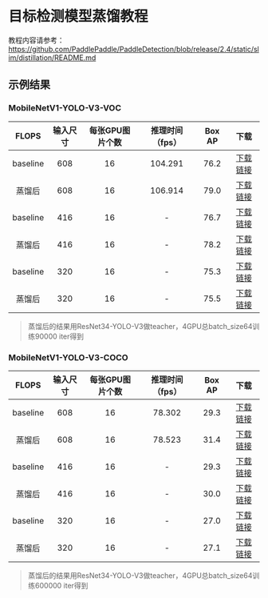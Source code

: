 # 目标检测模型蒸馏教程

教程内容请参考：https://github.com/PaddlePaddle/PaddleDetection/blob/release/2.4/static/slim/distillation/README.md


## 示例结果

### MobileNetV1-YOLO-V3-VOC

| FLOPS |输入尺寸|每张GPU图片个数|推理时间（fps）|Box AP|下载|
|:-:|:-:|:-:|:-:|:-:|:-:|
|baseline|608     |16|104.291|76.2|[下载链接](https://paddlemodels.bj.bcebos.com/object_detection/yolov3_mobilenet_v1_voc.tar)|
|蒸馏后|608 |16|106.914|79.0|[下载链接](https://paddlemodels.bj.bcebos.com/PaddleSlim/yolov3_mobilenetv1_voc_distilled.tar)|
|baseline|416 |16|-|76.7|[下载链接](https://paddlemodels.bj.bcebos.com/object_detection/yolov3_mobilenet_v1_voc.tar)|
|蒸馏后|416 |16|-|78.2|[下载链接](https://paddlemodels.bj.bcebos.com/PaddleSlim/yolov3_mobilenetv1_voc_distilled.tar)|
|baseline|320 |16|-|75.3|[下载链接](https://paddlemodels.bj.bcebos.com/object_detection/yolov3_mobilenet_v1_voc.tar)|
|蒸馏后|320 |16|-|75.5|[下载链接](https://paddlemodels.bj.bcebos.com/PaddleSlim/yolov3_mobilenetv1_voc_distilled.tar)|

> 蒸馏后的结果用ResNet34-YOLO-V3做teacher，4GPU总batch_size64训练90000 iter得到

### MobileNetV1-YOLO-V3-COCO

| FLOPS |输入尺寸|每张GPU图片个数|推理时间（fps）|Box AP|下载|
|:-:|:-:|:-:|:-:|:-:|:-:|
|baseline|608     |16|78.302|29.3|[下载链接](https://paddlemodels.bj.bcebos.com/object_detection/yolov3_mobilenet_v1_voc.tar)|
|蒸馏后|608 |16|78.523|31.4|[下载链接](https://paddlemodels.bj.bcebos.com/PaddleSlim/yolov3_mobilenetv1_coco_distilled.tar)|
|baseline|416 |16|-|29.3|[下载链接](https://paddlemodels.bj.bcebos.com/object_detection/yolov3_mobilenet_v1_voc.tar)|
|蒸馏后|416 |16|-|30.0|[下载链接](https://paddlemodels.bj.bcebos.com/PaddleSlim/yolov3_mobilenetv1_coco_distilled.tar)|
|baseline|320 |16|-|27.0|[下载链接](https://paddlemodels.bj.bcebos.com/object_detection/yolov3_mobilenet_v1_voc.tar)|
|蒸馏后|320 |16|-|27.1|[下载链接](https://paddlemodels.bj.bcebos.com/PaddleSlim/yolov3_mobilenetv1_coco_distilled.tar)|

> 蒸馏后的结果用ResNet34-YOLO-V3做teacher，4GPU总batch_size64训练600000 iter得到
